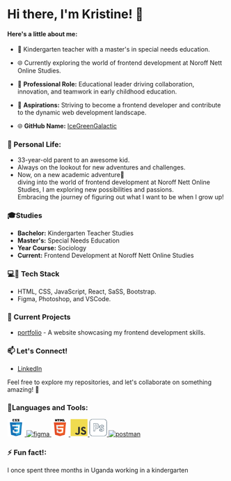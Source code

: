 # Hi there, I'm Kristine! 👋

 #### Here's a little about me:
- 🍎 Kindergarten teacher with a master's in special needs education.
- 🌐 Currently exploring the world of frontend development at Noroff Nett Online Studies.

- 🏫 **Professional Role:** Educational leader driving collaboration, innovation, and teamwork in early childhood education.
- 🚀 **Aspirations:** Striving to become a frontend developer and contribute to the dynamic web development landscape.

- 🌐 **GitHub Name:** [IceGreenGalactic](https://github.com/IceGreenGalactic) 

  
### 🌈 Personal Life:
- 33-year-old parent to an awesome kid.
- Always on the lookout for new adventures and challenges.
- Now, on a new academic adventure🚀<br>
   diving into the world of frontend development at Noroff Nett Online Studies, I am exploring new possibilities and passions.<br>
   Embracing the journey of figuring out what I want to be when I grow up!
  

### 🎓Studies
-  **Bachelor:** Kindergarten Teacher Studies
-  **Master's:** Special Needs Education
-  **Year Course:** Sociology
-  **Current:** Frontend Development at Noroff Nett Online Studies
### 💻🎨 Tech Stack
-   HTML, CSS, JavaScript, React, SaSS, Bootstrap.
-   Figma, Photoshop, and VSCode.
 
### 🌱 Current Projects

- [portfolio](https://kristinetyrholm.netlify.app/) - A website showcasing my frontend development skills.


### 📫 Let's Connect!

- [LinkedIn](https://www.linkedin.com/in/kristine-tyrholm-7902172a4) 

Feel free to explore my repositories, and let's collaborate on something amazing! 🚀


### 💬Languages and Tools:

<p align="left">
  <a href="https://www.w3schools.com/css/" target="_blank" rel="noreferrer">
    <img src="https://raw.githubusercontent.com/devicons/devicon/master/icons/css3/css3-original-wordmark.svg" alt="css3" width="40" height="40"/>
  </a>
  <a href="https://www.figma.com/" target="_blank" rel="noreferrer">
    <img src="https://www.vectorlogo.zone/logos/figma/figma-icon.svg" alt="figma" width="40" height="40"/>
  </a>
  <a href="https://www.w3.org/html/" target="_blank" rel="noreferrer">
    <img src="https://raw.githubusercontent.com/devicons/devicon/master/icons/html5/html5-original-wordmark.svg" alt="html5" width="40" height="40"/>
  </a>
  <a href="https://developer.mozilla.org/en-US/docs/Web/JavaScript" target="_blank" rel="noreferrer">
    <img src="https://raw.githubusercontent.com/devicons/devicon/master/icons/javascript/javascript-original.svg" alt="javascript" width="40" height="40"/>
  </a>
  <a href="https://www.photoshop.com/en" target="_blank" rel="noreferrer">
    <img src="https://raw.githubusercontent.com/devicons/devicon/master/icons/photoshop/photoshop-line.svg" alt="photoshop" width="40" height="40"/>
  </a>
  <a href="https://postman.com" target="_blank" rel="noreferrer">
    <img src="https://www.vectorlogo.zone/logos/getpostman/getpostman-icon.svg" alt="postman" width="40" height="40"/>
  </a>
</p>

### ⚡ Fun fact!:

I once spent three months in Uganda working in a kindergarten


